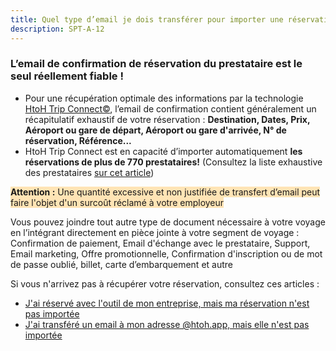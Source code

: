 ```yaml
---
title: Quel type d’email je dois transférer pour importer une réservation ?
description: SPT-A-12
---
```


### L’email de confirmation de réservation du prestataire est le seul réellement fiable !

* Pour une récupération optimale des informations par la technologie [HtoH Trip Connect©](/fr/htoh-trip-connect/qu-est-ce-que-htoh-trip-connect-c), l’email de confirmation contient généralement un récapitulatif exhaustif de votre réservation : **Destination, Dates, Prix, Aéroport ou gare de départ, Aéroport ou gare d'arrivée, N° de réservation, Référence...**
* HtoH Trip Connect est en capacité d’importer automatiquement **les réservations de plus de 770 prestataires!** (Consultez la liste exhaustive des prestataires [sur cet article](/fr/htoh-trip-connect/quel-type-de-reservation-je-peux-importer-par-transfert-d-email))

<span style="background-color:moccasin;">**Attention :**</span><span style="background-color:moccasin;"> Une quantité excessive et non justifiée de transfert d’email peut faire l'objet d'un surcoût réclamé à votre employeur</span>

Vous pouvez joindre tout autre type de document nécessaire à votre voyage en l’intégrant directement en pièce jointe à votre segment de voyage : Confirmation de paiement, Email d'échange avec le prestataire, Support, Email marketing, Offre promotionnelle, Confirmation d'inscription ou de mot de passe oublié, billet, carte d’embarquement et autre

Si vous n'arrivez pas à récupérer votre réservation, consultez ces articles :

* [J'ai réservé avec l'outil de mon entreprise, mais ma réservation n'est pas importée](/fr/htoh-trip-connect/j-ai-reserve-avec-l-outil-de-mon-entreprise-mais-ma-reservation-n-est-pas-importee)
* [J'ai transféré un email à mon adresse @htoh.app, mais elle n'est pas importée](/fr/htoh-trip-connect/j-ai-transfere-un-email-a-mon-adresse-htoh-app-mais-elle-n-est-pas-importee)